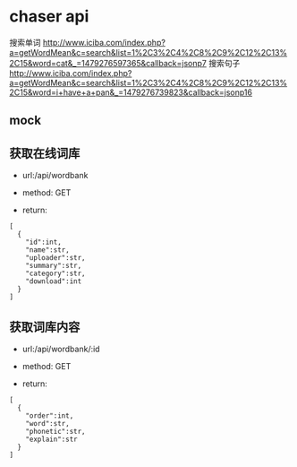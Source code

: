 # chaser api
搜索单词
http://www.iciba.com/index.php?a=getWordMean&c=search&list=1%2C3%2C4%2C8%2C9%2C12%2C13%2C15&word=cat&_=1479276597365&callback=jsonp7
搜索句子
http://www.iciba.com/index.php?a=getWordMean&c=search&list=1%2C3%2C4%2C8%2C9%2C12%2C13%2C15&word=i+have+a+pan&_=1479276739823&callback=jsonp16

## mock

## 获取在线词库
- url:/api/wordbank
- method: GET

- return:

```
[
  {
    "id":int,
    "name":str,
    "uploader":str,
    "summary":str,
    "category":str,
    "download":int
  }
]
```

## 获取词库内容
- url:/api/wordbank/:id
- method: GET

- return:

```
[
  {
	"order":int,
	"word":str,
	"phonetic":str,
	"explain":str	
  }
]
```